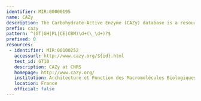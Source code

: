 ```yaml
---
identifier: MIR:00000195
name: CAZy
description: The Carbohydrate-Active Enzyme (CAZy) database is a resource specialized in enzymes that build and breakdown complex carbohydrates and glycoconjugates. These enzymes are classified into families based on structural features.
prefix: cazy
pattern: ^(GT|GH|PL|CE|CBM)\d+(\_\d+)?$
prefixed: 0
resources:
 - identifier: MIR:00100252
   accessurl: http://www.cazy.org/${id}.html
   test_id: GT10
   description: CAZy at CNRS
   homepage: http://www.cazy.org/
   institution: Architecture et Fonction des Macromolécules Biologiques, CNRS, Marseille
   location: France
   official: false
---
```

